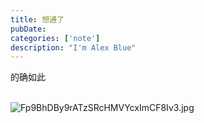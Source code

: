 ```yaml
---
title: 想通了
pubDate:
categories: ['note']
description: "I'm Alex Blue"
---
```


的确如此<br><br>

![Fp9BhDBy9rATzSRcHMVYcxImCF8Iv3.jpg](./attachments/bafkreihkgsman4qpuve4gdbu2ovyaz5skhl3ssmtpx6ao7xfzigyj5j444)
